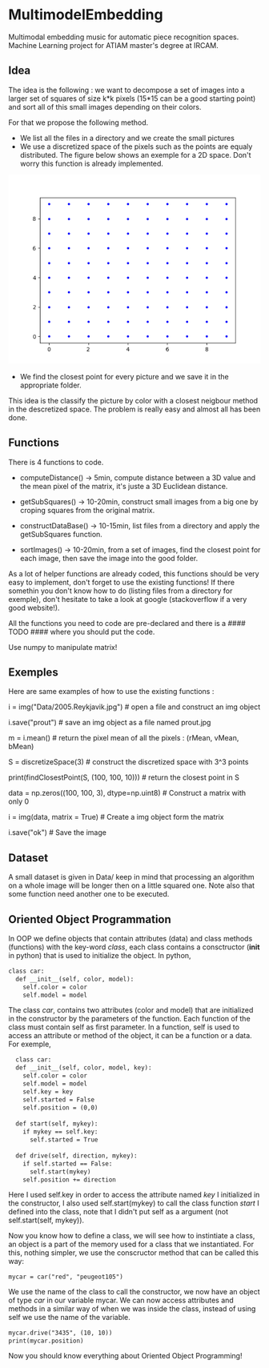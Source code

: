 # MultimodelEmbedding
Multimodal embedding music for automatic piece recognition spaces. Machine Learning project for ATIAM master's degree at IRCAM.

## Idea
The idea is the following : we want to decompose a set of images into a larger set of squares of size k\*k pixels (15\*15 can be a good starting point) and sort all of this small images depending on their colors.

For that we propose the following method. 
  - We list all the files in a directory and we create the small pictures 
  - We use a discretized space of the pixels such as the points are equaly distributed. The figure below shows an exemple for a 2D space. Don't worry this function is already implemented. 
  
 ![prout](/src/discretized.png)

- We find the closest point for every picture and we save it in the appropriate folder. 


This idea is the classify the picture by color with a closest neigbour method in the descretized space. The problem is really easy and almost all has been done. 

## Functions

There is 4 functions to code.

  - computeDistance() -> 5min,
    compute distance between a 3D value and the mean pixel of the matrix, it's juste a 3D Euclidean distance.
    
  - getSubSquares() -> 10-20min,
    construct small images from a big one by croping squares from the original matrix. 
    
  - constructDataBase() -> 10-15min,
    list files from a directory and apply the getSubSquares function.
  
  - sortImages() -> 10-20min,
    from a set of images, find the closest point for each image, then save the image into the good folder.
  
  As a lot of helper functions are already coded, this functions should be very easy to implement, don't forget to use the existing functions! If there somethin you don't know how to do (listing files from a directory for exemple), don't hesitate to take a look at google (stackoverflow if a very good website!). 
  
  All the functions you need to code are pre-declared and there is a #### TODO #### where you should put the code.
  
  Use numpy to manipulate matrix!
  
## Exemples

Here are same examples of how to use the existing functions : 
  
  i = img("Data/2005.Reykjavik.jpg") # open a file and construct an img object
  
  i.save("prout") # save an img object as a file named prout.jpg
  
  m = i.mean() # return the pixel mean of all the pixels : (rMean, vMean, bMean)


  S = discretizeSpace(3) # construct the discretized space with 3^3 points
  
  print(findClosestPoint(S, (100, 100, 10))) # return the closest point in S
  
  data = np.zeros((100, 100, 3), dtype=np.uint8) # Construct a matrix with only 0
  
  i = img(data, matrix = True) # Create a img object form the matrix
  
  i.save("ok") # Save the image
  
## Dataset
  
  A small dataset is given in Data/ keep in mind that processing an algorithm on a whole image will be longer then on a little squared one. Note also that some function need another one to be executed.
  
## Oriented Object Programmation

  In OOP we define objects that contain attributes (data) and class methods (functions) with the key-word *class*, each class contains a consctructor (__init__ in python) that is used to initialize the object. In python, 
  
  
    class car:
      def __init__(self, color, model):
        self.color = color
        self.model = model
        
The class *car*, contains two attributes (color and model) that are initialized in the constructor by the parameters of the function. Each function of the class must contain self as first parameter. In a function, self is used to access an attribute or method of the object, it can be a function or a data. For exemple, 

      class car:
      def __init__(self, color, model, key):
        self.color = color
        self.model = model
        self.key = key
        self.started = False
        self.position = (0,0)
        
      def start(self, mykey):
        if mykey == self.key:
          self.started = True
        
      def drive(self, direction, mykey):
        if self.started == False:
          self.start(mykey)
        self.position += direction
        
 Here I used self.key in order to access the attribute named *key* I initialized in the constructor, I also used self.start(mykey) to call the class function *start* I defined into the class, note that I didn't put self as a argument (not self.start(self, mykey)).
 
 Now you know how to define a class, we will see how to instintiate a class, an object is a part of the memory used for a class that we instantiated. For this, nothing simpler, we use the conscructor method that can be called this way:
 
    mycar = car("red", "peugeot105")
 
 We use the name of the class to call the constructor, we now have an object of type *car* in our variable mycar. We can now access attributes and methods in a similar way of when we was inside the class, instead of using self we use the name of the variable. 
 
    mycar.drive("3435", (10, 10))
    print(mycar.position)
    
    
 Now you should know everything about Oriented Object Programming!
 
